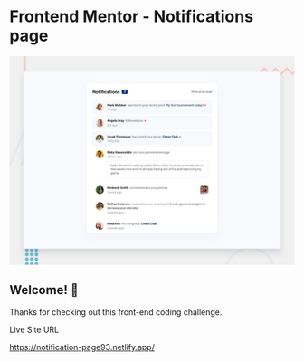 # Frontend Mentor - Notifications page

![Design preview for the Notifications page coding challenge](./design/desktop-preview.jpg)

## Welcome! 👋

Thanks for checking out this front-end coding challenge.

Live Site URL

https://notification-page93.netlify.app/
